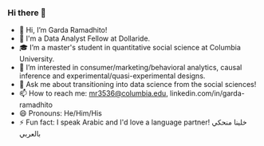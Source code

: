 ### Hi there 👋

- 👋 Hi, I’m Garda Ramadhito!
- 🚌 I'm a Data Analyst Fellow at Dollaride.
- 🎓 I’m a master's student in quantitative social science at Columbia University.
- 👀 I’m interested in consumer/marketing/behavioral analytics, causal inference and experimental/quasi-experimental designs.
- 💬 Ask me about transitioning into data science from the social sciences!
- 📫 How to reach me: mr3536@columbia.edu, linkedin.com/in/garda-ramadhito
- 😄 Pronouns: He/Him/His
- ⚡ Fun fact: I speak Arabic and I'd love a language partner! خلينا منحكي بالعربي
